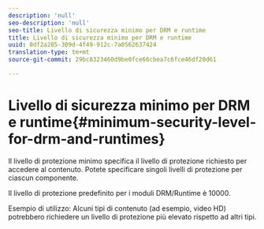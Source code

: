 ```yaml
---
description: 'null'
seo-description: 'null'
seo-title: Livello di sicurezza minimo per DRM e runtime
title: Livello di sicurezza minimo per DRM e runtime
uuid: 0df2a285-309d-4f49-912c-7a0562637424
translation-type: tm+mt
source-git-commit: 29bc8323460d9be0fce66cbea7c6fce46df20d61

---
```



# Livello di sicurezza minimo per DRM e runtime{#minimum-security-level-for-drm-and-runtimes}

Il livello di protezione minimo specifica il livello di protezione richiesto per accedere al contenuto. Potete specificare singoli livelli di protezione per ciascun componente.

Il livello di protezione predefinito per i moduli DRM/Runtime è 10000.

Esempio di utilizzo: Alcuni tipi di contenuto (ad esempio, video HD) potrebbero richiedere un livello di protezione più elevato rispetto ad altri tipi.
